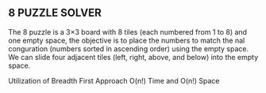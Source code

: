 8 PUZZLE SOLVER
-----------

The 8 puzzle is a 3×3 board with 8 tiles (each numbered from 1 to 8) and one
empty space, the objective is to place the numbers to match the nal
conguration (numbers sorted in ascending order) using the empty space.
We can slide four adjacent tiles (left, right, above, and below) into the empty
space.

Utilization of Breadth First Approach O(n!) Time and O(n!) Space 
